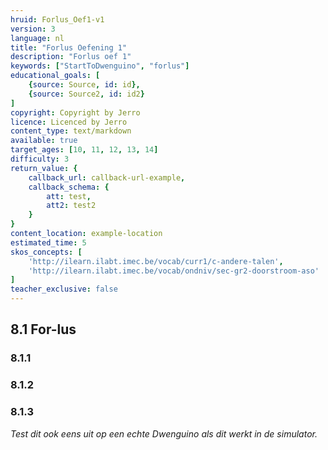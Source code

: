 ```yaml
---
hruid: Forlus_Oef1-v1
version: 3
language: nl
title: "Forlus Oefening 1"
description: "Forlus oef 1"
keywords: ["StartToDwenguino", "forlus"]
educational_goals: [
    {source: Source, id: id}, 
    {source: Source2, id: id2}
]
copyright: Copyright by Jerro
licence: Licenced by Jerro
content_type: text/markdown
available: true
target_ages: [10, 11, 12, 13, 14]
difficulty: 3
return_value: {
    callback_url: callback-url-example,
    callback_schema: {
        att: test,
        att2: test2
    }
}
content_location: example-location
estimated_time: 5
skos_concepts: [
    'http://ilearn.ilabt.imec.be/vocab/curr1/c-andere-talen', 
    'http://ilearn.ilabt.imec.be/vocab/ondniv/sec-gr2-doorstroom-aso'
]
teacher_exclusive: false
---
```

## 8.1 For-lus

### 8.1.1




### 8.1.2




### 8.1.3



*Test dit ook eens uit op een echte Dwenguino als dit werkt in de simulator.*